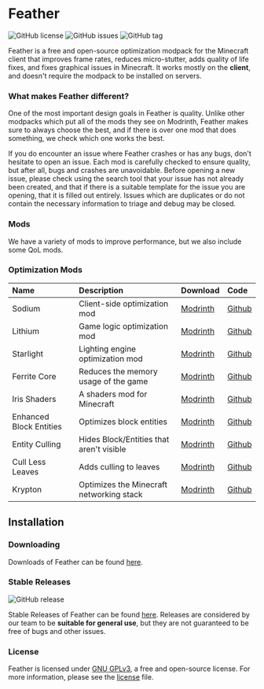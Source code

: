 # Feather
![GitHub license](https://img.shields.io/github/license/gabrielvicenteYT/Feather.svg)
![GitHub issues](https://img.shields.io/github/issues/gabrielvicenteYT/Feather.svg)
![GitHub tag](https://img.shields.io/github/tag/gabrielvicenteYT/Feather.svg)

Feather is a free and open-source optimization modpack for the Minecraft client that improves frame rates, reduces micro-stutter, adds quality of life fixes, and fixes graphical issues in Minecraft. It works mostly on the **client**, and doesn't require the modpack to be installed on servers.

### What makes Feather different?
One of the most important design goals in Feather is quality. Unlike other modpacks which put all of the mods they see on Modrinth, Feather makes sure to always choose the best, and if there is over one mod that does something, we check which one works the best.

If you do encounter an issue where Feather crashes or has any bugs, don't hesitate to open an issue. Each mod is carefully checked to ensure quality, but after all, bugs and crashes are unavoidable. Before opening a new issue, please check using the search tool that your issue has not already been created, and that if there is a suitable template for the issue you are opening, that it is filled out entirely. Issues which are duplicates or do not contain the necessary information to triage and debug may be closed.

### Mods
We have a variety of mods to improve performance, but we also include some QoL mods.

### Optimization Mods
| Name | Description | Download | Code |
|:-----|:------|:------|:------|
| Sodium | Client-side optimization mod | [Modrinth](https://modrinth.com/mod/sodium) | [Github](https://github.com/CaffeineMC/sodium-fabric) |
| Lithium | Game logic optimization mod | [Modrinth](https://modrinth.com/mod/lithium) | [Github](https://github.com/CaffeineMC/lithium-fabric) |
| Starlight | Lighting engine optimization mod | [Modrinth](https://modrinth.com/mod/starlight) | [Github](https://github.com/PaperMC/Starlight) |
| Ferrite Core | Reduces the memory usage of the game | [Modrinth](https://modrinth.com/mod/ferrite-core) | [Github](https://github.com/malte0811/FerriteCore) |
| Iris Shaders | A shaders mod for Minecraft | [Modrinth](https://modrinth.com/mod/iris) | [Github](https://github.com/IrisShaders/Iris) |
| Enhanced Block Entities | Optimizes block entities | [Modrinth](https://modrinth.com/mod/ebe) | [Github](https://github.com/FoundationGames/EnhancedBlockEntities) |
| Entity Culling | Hides Block/Entities that aren't visible | [Modrinth](https://modrinth.com/mod/entityculling) | [Github](https://github.com/tr7zw/EntityCulling) |
| Cull Less Leaves | Adds culling to leaves | [Modrinth](https://modrinth.com/mod/cull-less-leaves) | [Github](https://github.com/isXander/CullLessLeaves) |
| Krypton | Optimizes the Minecraft networking stack | [Modrinth](https://modrinth.com/mod/krypton) | [Github](https://github.com/astei/krypton) |

## Installation

### Downloading
Downloads of Feather can be found [here](https://github.com/gabrielvicenteYT/Feather/releases).

### Stable Releases
![GitHub release](https://img.shields.io/github/release/gabrielvicenteYT/Feather.svg)

Stable Releases of Feather can be found [here](https://github.com/gabrielvicenteYT/Feather/releases). Releases are considered by our team to be **suitable for general use**, but they are not guaranteed to be free of bugs and other issues.


### License
Feather is licensed under [GNU GPLv3](https://www.gnu.org/licenses/gpl-3.0.en.html), a free and open-source license. For more information, please see the [license](https://github.com/gabrielvicenteYT/Feather/blob/main/LICENSE.MD) file.
